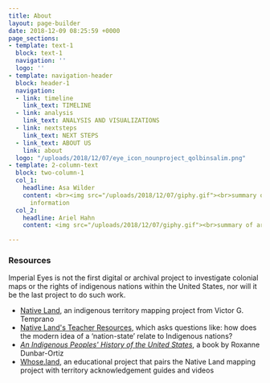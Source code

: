 ```yaml
---
title: About
layout: page-builder
date: 2018-12-09 08:25:59 +0000
page_sections:
- template: text-1
  block: text-1
  navigation: ''
  logo: ''
- template: navigation-header
  block: header-1
  navigation:
  - link: timeline
    link_text: TIMELINE
  - link: analysis
    link_text: ANALYSIS AND VISUALIZATIONS
  - link: nextsteps
    link_text: NEXT STEPS
  - link_text: ABOUT US
    link: about
  logo: "/uploads/2018/12/07/eye_icon_nounproject_qolbinsalim.png"
- template: 2-column-text
  block: two-column-1
  col_1:
    headline: Asa Wilder
    content: <br><img src="/uploads/2018/12/07/giphy.gif"><br>summary of asa<br>contact
      information
  col_2:
    headline: Ariel Hahn
    content: <img src="/uploads/2018/12/07/giphy.gif"><br>summary of ariel

---
```

### **Resources**

Imperial Eyes is not the first digital or archival project to investigate colonial maps or the rights of indigenous nations within the United States, nor will it be the last project to do such work. 

* [Native Land](https://native-land.ca/), an indigenous territory mapping project from Victor G. Temprano 
* [Native Land's Teacher Resources](https://native-land.ca/teachers-guide/), which asks questions like: how does the modern idea of a ‘nation-state’ relate to Indigenous nations?
* [_An Indigenous Peoples' History of the United States_](http://www.beacon.org/An-Indigenous-Peoples-History-of-the-United-States-P1164.aspx), a book by Roxanne Dunbar-Ortiz
* [Whose.land](https://www.whose.land/en/about), an educational project that pairs the Native Land mapping project with territory acknowledgement guides and videos